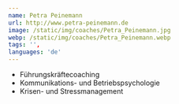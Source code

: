 ```yaml
---
name: Petra Peinemann
url: http://www.petra-peinemann.de
image: /static/img/coaches/Petra_Peinemann.jpg
webp: /static/img/coaches/Petra_Peinemann.webp
tags: '',
languages: 'de'
---
```


<ul><li>Führungskräftecoaching</li><li>Kommunikations- und Betriebspsychologie</li><li>Krisen- und Stressmanagement</li></ul>